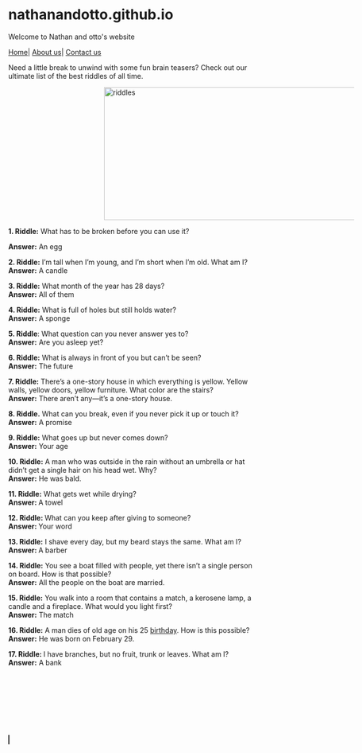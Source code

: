 # nathanandotto.github.io
<!DOCTYPE html PUBLIC "-//W3C//DTD XHTML 1.0 Transitional//EN" "http://www.w3.org/TR/xhtml1/DTD/xhtml1-transitional.dtd">
<html xmlns="http://www.w3.org/1999/xhtml">

<head>
<meta content="en-us" http-equiv="Content-Language" />
<meta content="text/html; charset=utf-8" http-equiv="Content-Type" />
<style type="text/css">
.auto-style1 {
	border-style: solid;
	border-width: 1px;
}
.auto-style2 {
	margin-left: 193px;
}
</style>
</head>

<body>

<p>Welcome to Nathan and otto's website</p>
<p><a href="riddletest_bw.html" target="_blank">Home</a>|
<a href="about_us_page.html" target="_blank">About us</a>|
<a href="contact_us.html" target="_blank">Contact us</a></p>
<p>
<span data-parade-clicks="false" data-parade-location-ids="article" data-parade-location-types="promoarea" data-parade-mouseovers="false" data-parade-touches="false" data-parade-type="promoarea" data-parade-views="false">
Need a little break to unwind with some fun brain teasers? Check out our 
ultimate list of the best riddles of all time.</span></p>
<p>
<span data-parade-clicks="false" data-parade-location-ids="article" data-parade-location-types="promoarea" data-parade-mouseovers="false" data-parade-touches="false" data-parade-type="promoarea" data-parade-views="false">
<img alt="riddles" class="auto-style2" height="267" src="images/index.png" width="510" /></span></p>
<p>
<span data-parade-clicks="false" data-parade-location-ids="article" data-parade-location-types="promoarea" data-parade-mouseovers="false" data-parade-touches="false" data-parade-type="promoarea" data-parade-views="false">
<b>1. Riddle:</b> What has to be broken before you can use it?&nbsp;&nbsp;
</span></p>
<span data-parade-clicks="false" data-parade-location-ids="article" data-parade-location-types="promoarea" data-parade-mouseovers="false" data-parade-touches="false" data-parade-type="promoarea" data-parade-views="false">
<p><b>Answer:</b> An egg</p>
<p><b>2. Riddle:</b> I’m tall when I’m young, and I’m short when I’m old. What 
am I?<br />
<b>Answer:</b> A candle</p>
<p><b>3. Riddle:</b> What month of the year has 28 days?<br />
<b>Answer:</b> All of them</p>
<p><b>4. Riddle:</b> What is full of holes but still holds water?<br />
<b>Answer:</b> A sponge</p>
<p><b>5. Riddle</b>: What question can you never answer yes to?<br />
<b>Answer:</b> Are you asleep yet?</p>
<p><b>6. Riddle:</b> What is always in front of you but can’t be seen?<br />
<b>Answer:</b> The future</p>
<p><b>7. Riddle:</b> There’s a one-story house in which everything is yellow. 
Yellow walls, yellow doors, yellow furniture. What color are the stairs?<br />
<b>Answer:</b> There aren’t any—it’s a one-story house.</p>
<p><b>8. Riddle.</b> What can you break, even if you never pick it up or touch 
it?<br />
<b>Answer:</b> A promise</p>
<p><b>9. Riddle:</b> What goes up but never comes down?<br />
<b>Answer:</b> Your age</p>
<p><b>10. Riddle:</b> A man who was outside in the rain without an umbrella or 
hat didn’t get a single hair on his head wet. Why?<br />
<b>Answer:</b> He was bald.</p>
<p><b>11. Riddle:</b> What gets wet while drying?<br />
<b>Answer: </b>A towel</p>
<p><b>12. Riddle: </b>What can you keep after giving to someone?<b><br />
Answer: </b>Your word</p>
<p><b>13. Riddle:</b> I shave every day, but my beard stays the same. What am I?<br />
<b>Answer: </b>A barber</p>
<p><b>14. Riddle:</b> You see a boat filled with people, yet there isn’t a 
single person on board. How is that possible?<br />
<b>Answer:</b> All the people on the boat are married.</p>
<p><b>15. Riddle:</b> You walk into a room that contains a match, a kerosene 
lamp, a candle and a fireplace. What would you light first?<br />
<b>Answer:</b> The match</p>
<p><b>16. Riddle:</b> A man dies of old age on his 25
<a href="https://parade.com/1035465/marynliles/birthday-quotes/" target="_blank">
birthday</a>. How is this possible?<br />
<b>Answer:</b> He was born on February 29.</p>
<p><b>17. Riddle: </b>I have branches, but no fruit, trunk or leaves. What am I?<br />
<b>Answer:</b> A bank</p>
</span>
<p>&nbsp;</p>
<p>&nbsp;</p>
<p>&nbsp;</p>
<p>&nbsp;</p>
<p><span class="auto-style1"></span></p>
<p>&nbsp;</p>
<p>&nbsp;</p>
<p>&nbsp;</p>
<p>&nbsp;</p>
<p>&nbsp;</p>
<p>&nbsp;</p>
<p>&nbsp;</p>
<p>&nbsp;</p>
<p>&nbsp;</p>
<p>&nbsp;</p>
<p>&nbsp;</p>
<p>&nbsp;</p>
<p>&nbsp;</p>
<p>&nbsp;</p>
<p>&nbsp;</p>
<p>&nbsp;</p>
<p>&nbsp;</p>
<p>&nbsp;</p>
<p>&nbsp;</p>
<p>&nbsp;</p>
<p>&nbsp;</p>
<p>&nbsp;</p>
<p>&nbsp;</p>
<p>&nbsp;</p>
<p>&nbsp;</p>
<p>&nbsp;</p>
<p>&nbsp;</p>
<p>&nbsp;</p>
<p>&nbsp;</p>
<p>&nbsp;</p>
<p>&nbsp;</p>
<p>&nbsp;</p>
<p>&nbsp;</p>
<p>&nbsp;</p>
<p>&nbsp;</p>
<p>&nbsp;</p>
<p>&nbsp;</p>
<p>&nbsp;</p>
<p>&nbsp;</p>
<p>&nbsp;</p>
<p>&nbsp;</p>
<p>&nbsp;</p>
<p>&nbsp;</p>
<p>&nbsp;</p>
<p>&nbsp;</p>
<p>&nbsp;</p>
<p>&nbsp;</p>
<p>&nbsp;</p>
<p>&nbsp;</p>
<p>&nbsp;</p>
<p>&nbsp;</p>
<p>&nbsp;</p>
<p>&nbsp;</p>
<p>&nbsp;</p>
<p>&nbsp;</p>
<p>&nbsp;</p>
<p>&nbsp;</p>
<p>&nbsp;</p>
<p>&nbsp;</p>
<p>&nbsp;</p>
<p>&nbsp;</p>
<p>&nbsp;</p>
<p>&nbsp;</p>
<p>&nbsp;</p>
<p>&nbsp;</p>
<p>&nbsp;</p>
<p>&nbsp;</p>
<p>&nbsp;</p>
<p>&nbsp;</p>
<p>&nbsp;</p>
<p>&nbsp;</p>
<p>&nbsp;</p>
<p>&nbsp;</p>
<p>&nbsp;</p>
<p>&nbsp;</p>
<p>&nbsp;</p>
<p>&nbsp;</p>
<p>&nbsp;</p>
<p>&nbsp;</p>
<p>&nbsp;</p>
<p>&nbsp;</p>
<p>&nbsp;</p>
<p>&nbsp;</p>
<p>&nbsp;</p>
<p>&nbsp;</p>
<p>&nbsp;</p>

</body>

</html>
